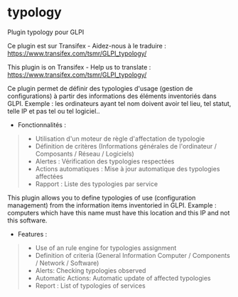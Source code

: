 # typology
Plugin typology pour GLPI

Ce plugin est sur Transifex - Aidez-nous à le traduire :
https://www.transifex.com/tsmr/GLPI_typology/

This plugin is on Transifex - Help us to translate :
https://www.transifex.com/tsmr/GLPI_typology/

Ce plugin permet de définir des typologies d'usage (gestion de configurations) à partir des informations des éléments inventoriés dans GLPI. 
Exemple : les ordinateurs ayant tel nom doivent avoir tel lieu, tel statut, telle IP et pas tel ou tel logiciel..

* Fonctionnalités :

> * Utilisation d'un moteur de règle d'affectation de typologie
> * Définition de critères (Informations générales de l'ordinateur / Composants / Réseau / Logiciels)
> * Alertes : Vérification des typologies respectées
> * Actions automatiques : Mise à jour automatique des typologies affectées
> * Rapport : Liste des typologies par service

This plugin allows you to define typologies of use (configuration management) from the information items inventoried in GLPI. 
Example : computers which have this name must have this location and this IP and not this software.

* Features :

> * Use of an rule engine for typologies assignment
> * Definition of criteria (General Information Computer / Components / Network / Software)
> * Alerts: Checking typologies observed
> * Automatic Actions: Automatic update of affected typologies
> * Report : List of typologies of services
